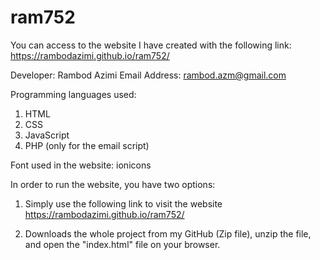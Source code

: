 # ram752

You can access to the website I have created with the following link:
https://rambodazimi.github.io/ram752/


Developer: Rambod Azimi
Email Address: rambod.azm@gmail.com

Programming languages used:
1. HTML
2. CSS
3. JavaScript
4. PHP (only for the email script)

Font used in the website: ionicons

In order to run the website, you have two options:

1. Simply use the following link to visit the website
https://rambodazimi.github.io/ram752/

2. Downloads the whole project from my GitHub (Zip file), unzip the file, and open the "index.html" file on your browser.

